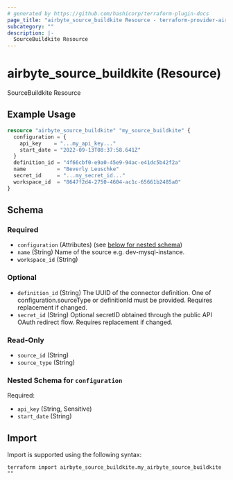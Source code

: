 ```yaml
---
# generated by https://github.com/hashicorp/terraform-plugin-docs
page_title: "airbyte_source_buildkite Resource - terraform-provider-airbyte"
subcategory: ""
description: |-
  SourceBuildkite Resource
---
```


# airbyte_source_buildkite (Resource)

SourceBuildkite Resource

## Example Usage

```terraform
resource "airbyte_source_buildkite" "my_source_buildkite" {
  configuration = {
    api_key    = "...my_api_key..."
    start_date = "2022-09-13T08:37:58.641Z"
  }
  definition_id = "4f66cbf0-e9a0-45e9-94ac-e41dc5b42f2a"
  name          = "Beverly Leuschke"
  secret_id     = "...my_secret_id..."
  workspace_id  = "8647f2d4-2750-4604-ac1c-65661b2485a0"
}
```

<!-- schema generated by tfplugindocs -->
## Schema

### Required

- `configuration` (Attributes) (see [below for nested schema](#nestedatt--configuration))
- `name` (String) Name of the source e.g. dev-mysql-instance.
- `workspace_id` (String)

### Optional

- `definition_id` (String) The UUID of the connector definition. One of configuration.sourceType or definitionId must be provided. Requires replacement if changed.
- `secret_id` (String) Optional secretID obtained through the public API OAuth redirect flow. Requires replacement if changed.

### Read-Only

- `source_id` (String)
- `source_type` (String)

<a id="nestedatt--configuration"></a>
### Nested Schema for `configuration`

Required:

- `api_key` (String, Sensitive)
- `start_date` (String)

## Import

Import is supported using the following syntax:

```shell
terraform import airbyte_source_buildkite.my_airbyte_source_buildkite ""
```
